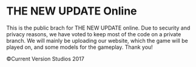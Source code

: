 # THE NEW UPDATE Online

This is the public brach for THE NEW UPDATE online.
Due to security and privacy reasons, we have voted to keep most of the code on a private branch.
We will mainly be uploading our website, which the game will be played on, and some models for the gameplay.
Thank you!

©Current Version Studios 2017
